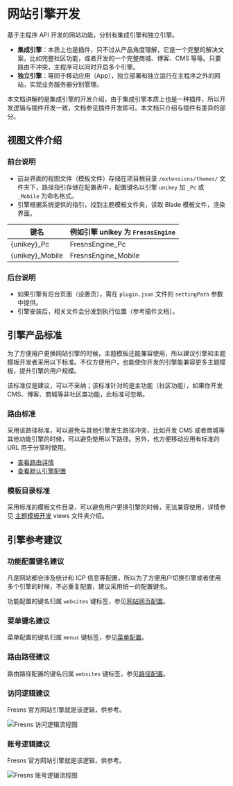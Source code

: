 # 网站引擎开发

基于主程序 API 开发的网站功能，分别有集成引擎和独立引擎。

- **集成引擎**：本质上也是插件，只不过从产品角度理解，它是一个完整的解决文案，比如完整社区功能，或者开发的一个完整商城、博客、CMS 等等。只要路由不冲突，主程序可以同时开启多个引擎。
- **独立引擎**：等同于移动应用（App），独立部署和独立运行在主程序之外的网站，实现业务服务器分别管理。

本文档讲解的是集成引擎的开发介绍，由于集成引擎本质上也是一种插件，所以开发逻辑与插件开发一致，文档参见插件开发即可。本文档只介绍与插件有差异的部分。

## 视图文件介绍

### 前台说明

- 前台界面的视图文件（模板文件）存储在项目根目录 `/extensions/themes/` 文件夹下，路径指引存储在配置表中，配置键名以引擎 `unikey` 加 `_Pc` 或 `_Mobile` 为命名格式。
- 引擎根据系统提供的指引，找到主题模板文件夹，读取 Blade 模板文件，渲染界面。

| 键名 | 例如引擎 unikey 为 `FresnsEngine` |
| --- | --- |
| {unikey}_Pc | FresnsEngine_Pc |
| {unikey}_Mobile | FresnsEngine_Mobile |

### 后台说明

- 如果引擎有后台页面（设置页），需在 `plugin.json` 文件的 `settingPath` 参数中提供。
- 引擎安装后，相关文件会分发到执行位置（参考插件文档）。


## 引擎产品标准

为了方便用户更换网站引擎的时候，主题模板还能兼容使用，所以建议引擎和主题模板开发者采用以下标准。不仅方便用户，也能使你开发的引擎能兼容更多主题模板，提升引擎的用户规模。

该标准仅是建议，可以不采纳；该标准针对的是主功能（社区功能），如果你开发 CMS、博客、商城等非社区类功能，此标准可忽略。

### 路由标准

采用该路径标准，可以避免与其他引擎发生路径冲突，比如开发 CMS 或者商城等其他功能引擎的时候，可以避免使用以下路径。另外，也方便移动应用有标准的 URL 用于分享时使用。

- [查看路由详情](../theme/structure.md)
- [查看默认引擎配置](../../database/keyname/website.md)

### 模板目录标准

采用标准的模板文件目录，可以避免用户更换引擎的时候，无法兼容使用，详情参见 [主题模板开发](../theme/) views 文件夹介绍。


## 引擎参考建议

### 功能配置键名建议

凡是网站都会涉及统计和 ICP 信息等配置，所以为了方便用户切换引擎或者使用多个引擎的时候，不必重复配置，建议采用统一的配置键名。

功能配置的键名归属 `websites` 键标签，参见[网站网页配置](../../database/keyname/website.md)。

### 菜单键名建议

菜单配置的键名归属 `menus` 键标签，参见[菜单配置](../../database/keyname/menus.md)。

### 路由路径建议

路由路径配置的键名归属 `websites` 键标签，参见[路径配置](../../database/keyname/paths.md)。

### 访问逻辑建议

Fresns 官方网站引擎就是该逻辑，供参考。

![Fresns 访问逻辑流程图](/assets/flowchart/access.jpg)

### 账号逻辑建议

Fresns 官方网站引擎就是该逻辑，供参考。

![Fresns 账号逻辑流程图](/assets/flowchart/account.jpg)
